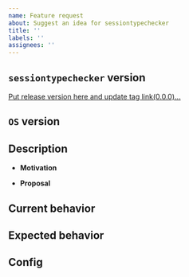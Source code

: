 ```yaml
---
name: Feature request
about: Suggest an idea for sessiontypechecker
title: ''
labels: ''
assignees: ''
---
```


## `sessiontypechecker` version
[Put release version here and update tag link(0.0.0)...](git@github.com:lauramcastro/sessiontypechecker.git)

## `OS` version
<!-- Put the `OS` version ... -->

## Description
* **Motivation**
<!-- (Optional)Describe motivation ... -->
* **Proposal**
<!-- (Optional)Describe proposal of the solution ... -->

## Current behavior
<!-- (Optional)Describe current behavior ... -->

## Expected behavior
<!-- (Optional)Describe expected behavior ... -->

## Config
<!-- (Optional)Put configuration ... -->
